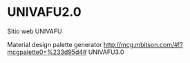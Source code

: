 # UNIVAFU2.0
Sitio web UNIVAFU

Material design palette generator
http://mcg.mbitson.com/#!?mcgpalette0=%233d95d4# UNIVAFU3.0 
